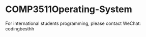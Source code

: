 # COMP3511Operating-System
For international students programming, please contact WeChat: codingbesthh
